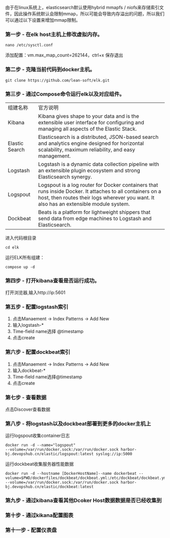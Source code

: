 由于在linux系统上，elasticsearch默认使用hybrid mmapfs / niofs来存储索引文件，因此操作系统默认会限制mmap，所以可能会导致内存溢出的问题，所以我们可以通过以下设置来增加mmap限制。

<h3>第一步 - 在elk host主机上修改虚拟内存。</h3>

    nano /etc/sysctl.conf 

添加配置：vm.max_map_count=262144，ctrl+x 保存退出


<h3>第二步 - 克隆当前代码到docker主机。</h3>

    git clone https://github.com/lean-soft/elk.git

<h3>第三步 - 通过Compose命令运行elk以及对应组件。</h3>
<table>
		<tr>
		<td>
		组建名称
		</td>
		<td>官方说明</td>
		</tr>
    <tr>
        <td>Kibana</td>
        <td>Kibana gives shape to your data and is the extensible user interface for configuring and managing all aspects of the Elastic Stack.</td>
       <tr>
        <td>Elastic Search</td>
        <td>Elasticsearch is a distributed, JSON-based search and analytics engine designed for horizontal scalability, maximum reliability, and easy management.</td>
    </tr>
     <tr>
        <td>Logstash</td>
        <td>Logstash is a dynamic data collection pipeline with an extensible plugin ecosystem and strong Elasticsearch synergy.
        </td>
    </tr>
     <tr>
        <td>Logspout</td>
        <td>Logspout is a log router for Docker containers that runs inside Docker. It attaches to all containers on a host, then routes their logs wherever you want. It also has an extensible module system.</td>
    </tr>
    <tr>
        <td>Dockbeat</td>
        <td>Beats is a platform for lightweight shippers that send data from edge machines to Logstash and Elasticsearch.</td>
    </tr>
</table>

进入代码根目录

    cd elk

运行ELK所有组建：

    compose up -d

<h3>第四步 - 打开kibana查看是否运行成功。</h3>
打开浏览器,输入http://ip:5601

<h3>第五步 - 配置logstash索引</h3>

 1. 点击Manaement -> Index Patterns -> Add New 
 2. 输入logstash-* 
 3. Time-field name选择 @timestamp 
 4. 点击create

<h3>第六步 - 配置dockbeat索引</h3>

 1. 点击Manaement -> Index Patterns -> Add New 
 2. 输入dockbeat-* 
 3. Time-field name选择@timestamp 
 4. 点击create

<h3>第七步 - 查看数据</h3>
点击Discover查看数据

<h3>第八步 - 将logstash以及dockbeat部署到更多的docker主机上</h3>
运行logspout收集container日志

    docker run -d --name="logspout"
    --volume=/var/run/docker.sock:/var/run/docker.sock harbor-bj.devopshub.cn/elastic/logspout:latest syslog://ip:5000

运行dockbeat收集服务器性能数据

    docker run -d --hostname [DockerHostName]--name dockerbeat --volume=$PWD/dockerfiles/dockbeat/dockbeat.yml:/etc/dockbeat/dockbeat.yml --volume=/var/run/docker.sock:/var/run/docker.sock harbor-bj.devopshub.cn/elastic/dockbeat:latest

<h3>第九步 - 通过kibana查看其他Dcoker Host数据数据是否已经收集到</h3>

<h3>第十步 - 通过kikana配置图表</h3>

<h3>第十一步 - 配置仪表盘</h3>




